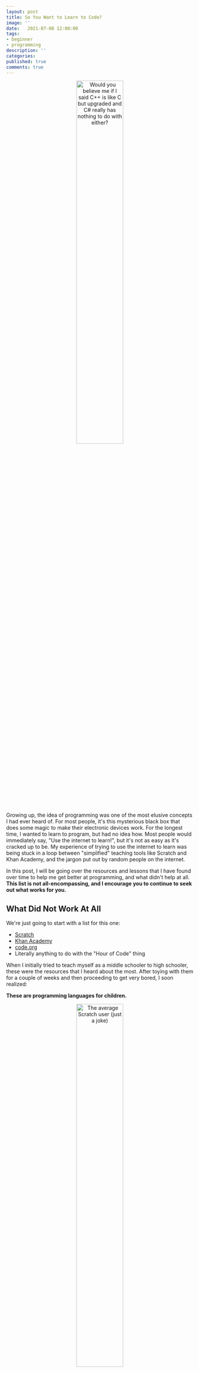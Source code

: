 ```yaml
---
layout: post
title: So You Want to Learn to Code?
image: ''
date:   2021-07-08 12:00:00
tags:
- beginner
- programming
description: ''
categories:
published: true
comments: true
---
```


<p align="center">
    <img src="https://live.staticflickr.com/3912/15090961835_c4f26e4890_b.jpg" style="width: 50%; height: 50%" alt="Would you believe me if I said C++ is like C but upgraded and C# really has nothing to do with either?">
</p>

Growing up, the idea of programming was one of the most elusive concepts I had ever heard of. For most people, it's this mysterious black box that does some magic to make their electronic devices work. For the longest time, I wanted to learn to program, but had no idea how. Most people would immediately say, "Use the internet to learn!", but it's not as easy as it's cracked up to be. My experience of trying to use the internet to learn was being stuck in a loop between "simplified" teaching tools like Scratch and Khan Academy, and the jargon put out by random people on the internet.

In this post, I will be going over the resources and lessons that I have found over time to help me get better at programming, and what didn't help at all. **This list is not all-encompassing, and I encourage you to continue to seek out what works for you.**

## What Did Not Work At All

We're just going to start with a list for this one:
- [Scratch](https://scratch.mit.edu)
- [Khan Academy](https://www.khanacademy.org/computing/computer-programming)
- [code.org](https://code.org/)
- Literally anything to do with the "Hour of Code" thing

When I initially tried to teach myself as a middle schooler to high schooler, these were the resources that I heard about the most. After toying with them for a couple of weeks and then proceeding to get very bored, I soon realized:

**These are programming languages for children.**

<p align="center">
    <img src="https://www.publicdomainpictures.net/pictures/10000/nahled/2642-12745437615W13.jpg" style="width: 50%; height: 50%" alt="The average Scratch user (just a joke)">
</p>

Do I think they're bad? Not necessarily. Realistically, they are made for an age group that is maybe just entering middle school. I think the Khan Academy stuff has changed since I last saw it to be more focused on practical languages like Javascript and SQL, so that might actually be viable now. Regardless, the big problem sites like Scratch and code.org suffer from is that they are glorified children's toys. They teach you nothing more than the pure basics, which, honestly speaking, can be covered in one week if you're dedicated, 2-3 weeks if you want to take your time.

## So What Does Work?

This is where things get a little trickier, because everybody learns a little bit differently. My big breakthrough was going to a small summer camp at a university where I first learned about Python, Cryptography, and Virtual Machines. But, not everyone has access to that, and there are some steps that I think everyone should take to get started seriously.  

### Step 1: What to learn?

Ask yourself what you want to program for. This [FAQ](https://www.reddit.com/r/learnprogramming/wiki/faq#wiki_getting_started) from r/learnprogramming does a very good job of clarifiying some of the questions people have about programming. I think one of the most important parts for me was seeing this table:

![codetable.png](https://an00brektn.github.io/img/codetable.png)

This table is obviously not all encompassing, but it's a good way to get an understanding of what you're working towards. If you're really ambivalent of what language you want to choose, I **HIGHLY** recommend Python, because of how versatile it is.  

Many people might tell you that it's better to pick one language over another (mainly the people who think everyone should learn C first). To those people, I say that all modern programming languages are very powerful and can do great things with a good mindset. All programming languages have similarities at their very core, so the most important thing is ***LEARNING***.  

### Step 2: The Basics

One of the best pieces of advice that I've heard was from a Corridor Crew video (can't remember which one), in which one of the guys says something like:

"*First you need to learn how to do it the hard way, fully completing every step along the way. Then, start taking shortcuts*"

To be an effective programmer, you cannot dive head first into trying to make the next Skyrim. You MUST understand the basics, which are:

- Good Programming Style
- Data Types and Variables
    - Strings, integers, floating point, Booleans
    - Comparisons and Operations (e.g. >,<,==,+,-)
- Conditional/Selection Statements
    - if, else, nested if else
- Iteration/Loops
    - while, for
- Functions/Methods
- Data Structures
    - Lists, Arrays, etc.
- Methods/Functions
- Exceptions
- File I/O

If none of that made sense to you, that's okay! This is just a list of what I think everyone who wants to program should learn within the first year of starting. It's hard for me to be able to link something that can work for every language someone wants to learn, but I'll throw out a couple here that are good for learning basics.

- [W3Schools](https://www.w3schools.com/) - HTML, CSS, JS, Python, Java, etc.
- [freeCodeCamp](https://www.youtube.com/c/Freecodecamp/playlists) - A lot.
- [learncpp](https://www.learncpp.com/) - C/C++
- [Jabrils](https://www.youtube.com/playlist?list=PL0nQ4vmdWaA3GLsZESEkBiIAEvnDEge8D) - C# and Python
- [Brackeys](https://www.youtube.com/c/Brackeys/playlists) - C# and Game Design
- [This Random Reddit Thread](https://www.reddit.com/r/learnprogramming/comments/j9napy/im_deleting_my_account_here_is_a_list_of/g8limoh/?utm_source=share&utm_medium=ios_app&utm_name=iossmf&context=3) - Mostly Python
- [Many, Many More YouTube Channels](https://github.com/JoseDeFreitas/awesome-youtubers) - A lot.

You're also going to need to install an Integrated Development Environment (IDE) or a nicer text editor to write code, along with your respective language itself. For a program to write code, I personally recommend [Visual Studio Code](https://code.visualstudio.com/), unless you're trying to write applications for phones, in which case you may or may not want something a bit more specialized like [Android Studio](https://developer.android.com/studio). If that's too much, there are also IDEs in-browser that you can use while starting out:

- [repl.it](https://repl.it/)  
- [codepen.io](https://codepen.io/)  
- [fiddle](https://jsfiddle.net/)  
- [AWS Cloud9](https://aws.amazon.com/cloud9/)  
- [Octave](https://octave-online.net/) - open-source, free version of MATLAB

<p align="center">
    <img src="https://imgs.xkcd.com/comics/real_programmers.png" alt="xkcd.com/378/">
</p>

Language Installs:
- [Python](https://www.python.org/downloads/) - Install Python3, Python2 has been discontinued
- [Java](https://java.com/en/download/help/download_options.html) - VS Code has an alternative way to do this
- [Swift](https://swift.org/download/#releases)
- C# - recommend installing [Visual Studio](https://visualstudio.microsoft.com/) assuming you're on Windows, not as sure if you're on Mac
- [Go](https://golang.org/doc/install)
- [C++/C](https://www.guru99.com/c-gcc-install.html) - If you use Linux, `apt install gcc` and `apt install g++` should have you covered with compiling these languages (Mac should also be able to do something similar with xcode)
- [Ruby](https://www.ruby-lang.org/en/downloads/)
- [MATLAB](https://www.mathworks.com/help/install/install-products.html) - Note: I don't believe MATLAB is free, so you'll probably have a better time using the aforementioned Octave

### Step 3: I have the tools, now what?

Simple Answer: Go out and learn. Use the tutorials I've linked (and others you may have found) and follow along with them. This isn't school, so don't try and commit everything to memory. Learn the methodology, understand the big picture, and work your way up slowly but surely. There are plenty of forums online where people just like you are learning to program, so don't be afraid to ask questions. Join a programming discord or subreddit. You probably know someone who programs, or know someone who knows someone who programs, and they might also be another resource.

At the end of the day, learn at your own pace, but consistency is key.

<p align="center">
    <img src="https://miro.medium.com/max/275/1*gO_CqAETq7aHUNfSdZRCPA.gif" alt="The learning process, visualized">
</p>

## Where to go from here?

It really depends on if you want to transition into something professional or keep it as a hobby. In both cases, making your own projects is pretty important. I would also recommend you begin to learn using [Git](https://docs.github.com/en/get-started/quickstart/set-up-git) and host your projects on [GitHub](https://github.com/). But what projects should you make? Again, you have full control here, but here are some ideas:

- [100 Projects of Code](https://github.com/aceking007/100ProjectsOfCode)
- Web Scraper - Build a tool that takes a URL as input and returns the content of the URL as HTML or XML.
- Literally anything in life you want to automate - Do you need to organize things into a spreadsheet, write a program to do that for you?
- Raspberry Pi Projects - A Raspberry Pi is a small, inexpensive computer. Many people have used them to make things like automatic plant waterers or Magic Mirrors. This will also get you involved with hardware stuff if that's what you're into

Having a good background in Computer Science also helps. Here are some topics that you should take a look at once you feel more comfortable with programming.

- Time and Space Complexity
    - Search and Sort Algorithms
- Recursion
- Data Structures
    - Stacks, Queues, Trees, Heaps
- Programming Paradigms (namely functional programming and OOP because those are the most common)
- Multithreading
    - Operating System Concepts as a whole, [link](https://www.youtube.com/watch?v=dv4mXBsv6TI) to UMass Lectures
- Software Development (e.g. Agile Workflow, Architecture, SOLID Principles, Patterns)
- Low Level Programming (Assembly)
- Using Virtual Machines (VMs)
- [Computerphile](https://www.youtube.com/channel/UC9-y-6csu5WGm29I7JiwpnA) - YouTube channel focused on CS topics

Additionally, if you want to move into Computer Science for a job, don't feel like you need to go to college (especially if you're in the US). There are plenty of great resources out there like the [Open Source Society University](https://github.com/ossu/computer-science) to help teach you these things on your own. I would recommend looking at job postings and using those as guidelines for what you should be learning.

## Conclusion

Hopefully this post has given you a brief tour of all things programming (as I know it). I'm just a university student, so I'm sure there's important things I missed along the way. If there's only one thing you take away from this, I hope it's that there's no one way to go about this, and different methods help different people. I might come back to this later and update it with more resources if I find them.

:D
